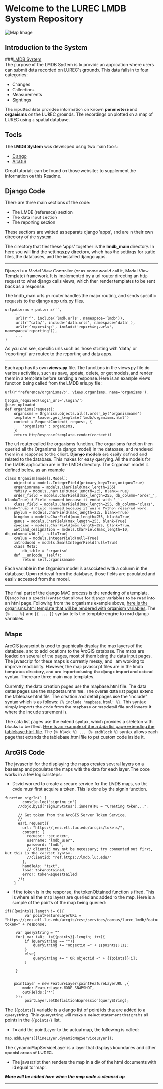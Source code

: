 # Welcome to the LUREC LMDB System Repository

![Map Image](https://lmdb.luc.edu/static/images/lurecMap1.jpg)

Introduction to the System
--------------------------
###[LMDB System](https://lmdb.luc.edu)  
The purpose of the LMDB System is to provide an application where users can submit data recorded on LUREC's grounds.  This data falls in to four categories:

* Changes
* Collections
* Measurements
* Sightings

The inputted data provides information on known **parameters** and **organisms** on the LUREC grounds.  The recordings on plotted on a map of LUREC using a spatial database.

Tools
-----------------

The **LMDB System** was developed using two main tools:

* [Django](https://www.djangoproject.com/)
* [ArcGIS](https://developers.arcgis.com/javascript/)

Great tutorials can be found on those websites to supplement the information on this Readme.

Django Code
------------------
There are three main sections of the code:

* The LMDB (reference) section
* The data input section
* The reporting section

These sections are writted as separate django 'apps', and are in their own directory of the system.

The directory that ties these 'apps' together is the **lmdb_main** directory. In here you will find the settings.py directory, which has the settings for static files, the databases, and the installed django apps.

---
Django is a Model View Controller (or as some would call it, Model View Template) framework.  It is implemented by a url router directing an http request to what django calls views, which then render templates to be sent back as a response.

The lmdb_main urls.py router handles the major routing, and sends specific requests to the django app urls.py files.

```
urlpatterns = patterns('',
	...
     url(r'^', include('lmdb.urls', namespace='lmdb')),
     url(r'^data/', include('data.urls', namespace='data')),
     url(r'^reporting/', include('reporting.urls', namespace='reporting')),
     ...
)
```
As you can see, specific urls such as those starting with 'data/' or 'reporting/' are routed to the reporting and data apps.

---
Each app has its own **views.py** file.  The functions in the views.py file do various activities, such as save, update, delete, or get models, and render them in a template before sending a response.
Here is an example views function being called from the LMDB urls.py file:

    url(r'^reference/organisms/$', views.organisms, name='organisms'),


```
@login_required(login_url='/login/')
@user_uploaded
def organisms(request):
    organisms = Organism.objects.all().order_by('organismname')
    template = loader.get_template('lmdb/organisms.html')
    context = RequestContext( request, {
        'organisms' : organisms,
    })
    return HttpResponse(template.render(context))
 ```

The url router called the organisms function.  The organisms function then queried all the Organisms (a django model) in the database, and rendered them in a response to the client.  **Django models** are easily defined and related to the database.  This makes for easy querying.  All the models for the LMDB application are in the LMDB directory.  The Organism model is defined below, as an example:

```
class Organism(models.Model):
    objectid = models.IntegerField(primary_key=True,unique=True)
    organismname = models.CharField(max_length=255)
    family = models.CharField(max_length=255, blank=True)
    order_field = models.CharField(max_length=255, db_column='order_', blank=True) # Field renamed because it ended with '_'.
    class_field = models.CharField(max_length=255, db_column='class', blank=True) # Field renamed because it was a Python reserved word.
    phylum = models.CharField(max_length=255, blank=True)
    kingdom = models.CharField(max_length=255, blank=True)
    genus = models.CharField(max_length=255, blank=True)
    species = models.CharField(max_length=255, blank=True)
    wetland_designation = models.CharField(max_length=10, db_column='wld_1', null=True)
    cvalue = models.IntegerField(null=True)
    introduced = models.SmallIntegerField(null=True)
    class Meta:
        db_table = 'organism'
    def __unicode__(self):
        return self.organismname
```

Each variable in the Organism model is associated with a column in the database.  Upon retrieval from the database, those fields are populated and easily accessed from the model.

---
The final part of the django MVC process is the rendering of a template.  Django has a special syntax that allows for django variables to be read into an html page.  Following from the organisms example above, [here is the organisms.html template that will be rendered with organism variables](https://github.com/dgliwa/lmdb_system/blob/master/lmdb_main/lmdb/templates/lmdb/organisms.html).  The `{% ... %}` and `{{ ... }}` syntax tells the template engine to read django variables.

Maps
---
ArcGIS javascript is used to graphically display the map layers of the database, and to add locations to the ArcGIS database.  The maps are loaded on several of the pages, most of them being the data input pages.  The javascript for these maps is currently messy, and I am working to improve readability.  However, the map javascript files are in the lmdb templates directory, and are imported using the django import and extend syntax.  There are three main map templates.

Currently, the data creation pages use the mapbase.html file.  The data detail pages use the mapdetail.html file. The overall data list pages extend the tablebase.html file.  The creation and detail pages use the "include" syntax which is as follows: `{% include 'mapbase.html' %}`. This syntax simply imports the code from the mapbase or mapdetail file and inserts it where the include statement is.

The data list pages use the extend syntax, which provides a skeleton with blocks to be filled.  [Here is an example of the a data list page extending the tablebase.html file](https://github.com/dgliwa/lmdb_system/blob/master/lmdb_main/data/templates/data/createChange.html).  The `{% block %} ... {% endblock %}` syntax allows each page that extends the tablebase.html file to put custom code inside it.

ArcGIS Code
---
The javascript for the displaying the maps creates several layers on a basemap and populates the maps with the data for each layer.  The code works in a few logical steps:

* David worked to create a secure service for the LMDB maps, so the code must first acquire a token.  This is done by the signIn function.

```
function signIn() {
        console.log('signing in')
      //dojo.byId("signInStatus").innerHTML = "Creating token...";

      // Get token from the ArcGIS Server Token Service.
      //
      esri.request({
        url: "https://jeez.etl.luc.edu/arcgis/tokens/",
        content: {
          request: "getToken",
          username: "lmdb_user",
          password: "lmdb",
          // clientid may not be necessary; try commented out first, but this is the correct syntax.
          //clientid: "ref.https://lmdb.luc.edu/"  
        },
        handleAs: "text",
        load: tokenObtained,
        error: tokenRequestFailed
      });
    }
```

* If the token is in the response, the tokenObtained function is fired.  This is where all the map layers are queried and added to the map.  Here is a sample of the points of the map being queried:

```
if({{points}}.length != 0){
         var pointFeatureLayerURL = "https://jeez.etl.luc.edu/arcgis/rest/services/campus/lurec_lmdb/FeatureServer/0?token=" + response;

     var queryString = ""
     for( var i=0;  i<{{points}}.length; i++){
         if (queryString == ""){
             queryString += "objectid =" + {{points}}[i];
         }
         else{
             queryString += " OR objectid =" + {{points}}[i];
         }
    
     }


    pointLayer = new FeatureLayer(pointFeatureLayerURL ,{
        mode: FeatureLayer.MODE_SNAPSHOT,
        outFields:["*"]
     });
         pointLayer.setDefinitionExpression(queryString);

```

The `{{points}}` variable is a django list of point ids that are added to a querystring.  This querystring will make a select statement that grabs all points in the `{{points}}` list.

* To add the pointLayer to the actual map, the following is called:

```
map.addLayers([lineLayer,dynamicMapServiceLayer]);
```
The dynamicMapServiceLayer is a layer that displays boundaries and other special areas of LUREC.

* The javascript then renders the map in a div of the html documents with id equal to 'map'.

**_More will be added here when the map code is cleaned up_**

---
